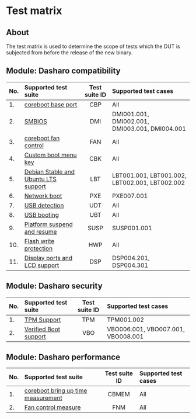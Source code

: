 # Test matrix

## About

The test matrix is used to determine the scope of tests which the DUT is
subjected from before the release of the new binary.

## Module: Dasharo compatibility

| No.  | Supported test suite                              | Test suite ID | Supported test cases                 |
|:-----|:--------------------------------------------------|:-------------:|:-------------------------------------|
| 1.   | [coreboot base port][CBP]                         | CBP           | All                                  |
| 2.   | [SMBIOS][DMI]                                     | DMI           | DMI001.001, DMI002.001, DMI003.001, DMI004.001|
| 3.   | [coreboot fan control][FAN]                       | FAN           | All                                  |
| 4.   | [Custom boot menu key][CBK]                       | CBK           | All                                  |
| 5.   | [Debian Stable and Ubuntu LTS support][LBT]       | LBT           | LBT001.001, LBT001.002, LBT002.001, LBT002.002|
| 6.   | [Network boot][PXE]                               | PXE           | PXE007.001                           |
| 7.   | [USB detection][UDT]                              | UDT           | All                                  |
| 8.   | [USB booting][UBT]                                | UBT           | All                                  |
| 9.   | [Platform suspend and resume][SUSP]               | SUSP          | SUSP001.001                          |
| 10.  | [Flash write protection][HWP]                     | HWP           | All                                  |
| 11.  | [Display ports and LCD support][DSP]              | DSP           | DSP004.201, DSP004.301               |

[CBP]: ../../unified-test-documentation/dasharo-compatibility/100-coreboot-base-port.md
[DMI]: ../../unified-test-documentation/dasharo-compatibility/31L-smbios.md
[FAN]: ../../unified-test-documentation/dasharo-compatibility/S31-coreboot-fan-control.md
[CBK]: ../../unified-test-documentation/dasharo-compatibility/303-custom-boot-menu-key.md
[LBT]: ../../unified-test-documentation/dasharo-compatibility/308-debian-stable-and-ubuntu-lts-support.md
[PXE]: ../../unified-test-documentation/dasharo-compatibility/315-network-boot.md
[UDT]: ../../unified-test-documentation/dasharo-compatibility/31O-usb-detect.md
[UBT]: ../../unified-test-documentation/dasharo-compatibility/31N-usb-boot.md
[SUSP]: ../../unified-test-documentation/dasharo-compatibility/31M-platform-suspend-and-resume.md
[HWP]: ../../unified-test-documentation/dasharo-compatibility/31P-flash-write-protection.md
[DSP]: ../../unified-test-documentation/dasharo-compatibility/31E-display-ports-and-lcd.md

## Module: Dasharo security

| No.  | Supported test suite                              | Test suite ID | Supported test cases                 |
|:-----|:--------------------------------------------------|:-------------:|:-------------------------------------|
| 1.   | [TPM Support][TPM]                                | TPM           | TPM001.002                           |
| 2.   | [Verified Boot support][VBO]                      | VBO           | VBO006.001, VBO007.001, VBO008.001   |

[TPM]: ../../unified-test-documentation/dasharo-security/200-tpm-support.md
[VBO]: ../../unified-test-documentation/dasharo-security/201-verified-boot.md

## Module: Dasharo performance

| No.  | Supported test suite                              | Test suite ID | Supported test cases                 |
|:-----|:--------------------------------------------------|:-------------:|:-------------------------------------|
| 1.   | [coreboot bring up time measurement][CBMEM]       | CBMEM         | All                                  |
| 2.   | [Fan control measure][FNM]                        | FNM           | All                                  |

[CBMEM]: ../../unified-test-documentation/dasharo-performance/400-coreboot-boot-measure.md
[FNM]: ../../unified-test-documentation/dasharo-performance/405-fan-control-measure.md
